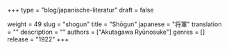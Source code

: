 +++
type = "blog/japanische-literatur"
draft = false

weight = 49
slug = "shogun"
title = "Shōgun"
japanese = "将軍"
translation = ""
description = ""
authors = ["Akutagawa Ryūnosuke"]
genres = []
release = "1922"
+++

